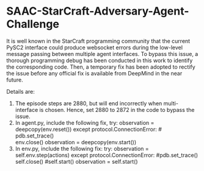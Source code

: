 # SAAC-StarCraft-Adversary-Agent-Challenge

It is well known in the StarCraft programming community that the current PySC2 interface could produce websocket errors during the low-level message passing between multiple agent interfaces. To bypass this issue, a thorough programming debug has been conducted in this work to identify the corresponding code. Then, a temporary fix has been adopted to rectify the issue before any official fix is available from DeepMind in the near future. 

Details are: 
1. The episode steps are 2880, but will end incorrectly when multi-interface is chosen. Hence, set 2880 to 2872 in the code to bypass the issue. 
2. In agent.py, include the following fix, 
                    try:
                        observation = deepcopy(env.reset())
                    except protocol.ConnectionError:
                    #    pdb.set_trace()   
                        env.close()
                        observation = deepcopy(env.start())   
3. In env.py, include the following fix: 
      try:
            observation = self.env.step(actions)
        except protocol.ConnectionError:
            #pdb.set_trace()
            self.close()
            #self.start()
            observation = self.start()


